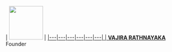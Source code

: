 
| <a href="https://github.com/VajiraTech"><img src="https://telegra.ph/file/44ff060a7b96ff6c0a42a.jpg" width=90 height=90></a> | <a href="https://github.com/kushansewmina1234">
|---|---|---|---|---|---|
| **[VAJIRA RATHNAYAKA](https://github.com/VajiraTech)**</br>Founder
